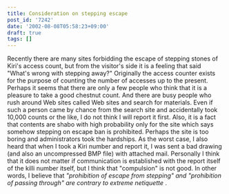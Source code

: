 ```yaml
---
title: Consideration on stepping escape
post_id: '7242'
date: '2002-08-08T05:58:23+09:00'
draft: true
tags: []
---
```


Recently there are many sites forbidding the escape of stepping stones of Kiri's access count, but from the visitor's side it is a feeling that said "What's wrong with stepping away?" Originally the access counter exists for the purpose of counting the number of accesses up to the present. Perhaps it seems that there are only a few people who think that it is a pleasure to take a good chestnut count. And there are busy people who rush around Web sites called Web sites and search for materials. Even if such a person came by chance from the search site and accidentally took 10,000 counts or the like, I do not think I will report it first. Also, it is a fact that contents are shabo with high probability only for the site which says somehow stepping on escape ban is prohibited. Perhaps the site is too boring and administrators took the hardships. As the worst case, I also heard that when I took a Kiri number and report it, I was sent a bad drawing (and also an uncompressed BMP file) with attached mail. Personally I think that it does not matter if communication is established with the report itself of the killi number itself, but I think that "compulsion" is not good. In other words, I believe that _"prohibition of escape from stepping" and "prohibition of passing through" are contrary to extreme netiquette_ .
